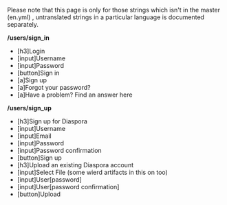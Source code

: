 Please note that this page is only for those strings which isn't in the master (en.yml) , untranslated strings in a particular language is documented separately.

**/users/sign_in**

* [h3]Login
* [input]Username
* [input]Password
* [button]Sign in
* [a]Sign up
* [a]Forgot your password?
* [a]Have a problem? Find an answer here


**/users/sign_up**

* [h3]Sign up for Diaspora
* [input]Username
* [input]Email
* [input]Password
* [input]Password confirmation
* [button]Sign up
* [h3]Upload an existing Diaspora account
* [input]Select File (some wierd artifacts in this on too)
* [input]User[password]
* [input]User[password confirmation]
* [button]Upload
